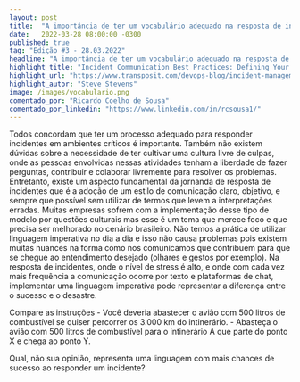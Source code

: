 ```yaml
---
layout: post 
title:  "A importância de ter um vocabulário adequado na resposta de incidentes"
date:   2022-03-28 08:00:00 -0300
published: true
tag: "Edição #3 - 28.03.2022"
headline: "A importância de ter um vocabulário adequado na resposta de incidentes"
highlight_title: "Incident Communication Best Practices: Defining Your On-Call Vocabulary"
highlight_url: "https://www.transposit.com/devops-blog/incident-management/incident-communication-best-practices-defining-your-on-call-vocabulary/"
highlight_autor: "Steve Stevens"
image: /images/vocabulario.png
comentado_por: "Ricardo Coelho de Sousa"
comentado_por_linkedin: "https://www.linkedin.com/in/rcsousa1/"
---
```

Todos concordam que ter um processo adequado para responder incidentes em ambientes críticos é importante. Também não existem dúvidas sobre a necessidade de ter cultivar uma cultura livre de culpas, onde as pessoas envolvidas nessas atividades tenham a liberdade de fazer perguntas, contribuir e colaborar livremente para resolver os problemas. Entretanto, existe um aspecto fundamental da jornanda de resposta de incidentes que é a adoção de um estilo de comunicação claro, objetivo, e sempre que possível sem utilizar de termos que levem a interpretações erradas. Muitas empresas sofrem com a implementação desse tipo de modelo por questões culturais mas esse é um tema que merece foco e que precisa ser melhorado no cenário brasileiro. Não temos a prática de utilizar linguagem imperativa no dia a dia e isso não causa problemas pois existem muitas nuances na forma como nos comunicamos que contribuem para que se chegue ao entendimento desejado (olhares e gestos por exemplo). Na resposta de incidentes, onde o nível de stress é alto, e onde com cada vez mais frequência a comunicação ocorre por texto e plataformas de chat, implementar uma linguagem imperativa pode representar a diferença entre o sucesso e o desastre.
    
Compare as instruções
    - Você deveria abastecer o avião com 500 litros de combustível se quiser percorrer os 3.000 km do intinerário.
    - Abasteça o avião com 500 litros de combustível para o intinerário A que parte do ponto X e chega ao ponto Y.

Qual, não sua opinião, representa uma linguagem com mais chances de sucesso ao responder um incidente?